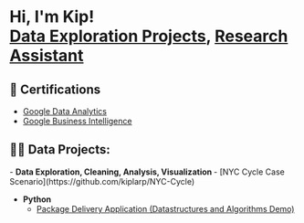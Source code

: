 <h1>Hi, I'm Kip! <br/><a href="https://github.com/kiplarp">Data Exploration Projects</a>, <a href="https://www.linkedin.com/in/kip-l-ab3a341a0/">Research Assistant</a>
<h2>📑 Certifications</h2>
<ul>
  <li><a href="https://www.coursera.org/account/accomplishments/professional-cert/27ZPJVEAD505">Google Data Analytics</a></li>
  <li><a href="https://www.coursera.org/account/accomplishments/professional-cert/2L33SFMZJ5VC">Google Business Intelligence</a></li>
</ul>


<h2>👨‍💻 Data Projects:</h2>
- <b>Data Exploration, Cleaning, Analysis, Visualization </b>
  - [NYC Cycle Case Scenario](https://github.com/kiplarp/NYC-Cycle)

- <b>Python</b>
  - [Package Delivery Application (Datastructures and Algorithms Demo)](https://github.com/joshmadakor1/Package-Delivery-Pathfinding-Algorithm)


<!--
**joshmadakor1/joshmadakor1** is a ✨ _special_ ✨ repository because its `README.md` (this file) appears on your GitHub profile.

Here are some ideas to get you started:

- 🔭 I’m currently working on ...
- 🌱 I’m currently learning ...
- 👯 I’m looking to collaborate on ...
- 🤔 I’m looking for help with ...
- 💬 Ask me about ...
- 📫 How to reach me: ...
- 😄 Pronouns: ...
- ⚡ Fun fact: ...
-->
